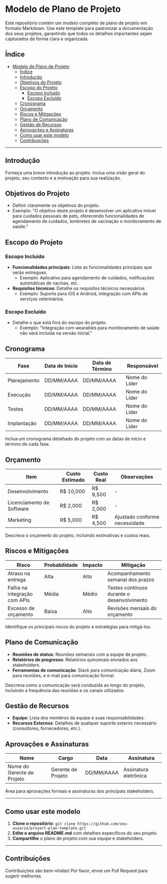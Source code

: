 # Modelo de Plano de Projeto

Este repositório contém um modelo completo de plano de projeto em formato Markdown. 
Use este template para padronizar a documentação dos seus projetos, garantindo que todos os detalhes importantes sejam capturados de forma clara e organizada.

## Índice

- [Modelo de Plano de Projeto](#modelo-de-plano-de-projeto)
  - [Índice](#índice)
  - [Introdução](#introdução)
  - [Objetivos do Projeto](#objetivos-do-projeto)
  - [Escopo do Projeto](#escopo-do-projeto)
    - [Escopo Incluído](#escopo-incluído)
    - [Escopo Excluído](#escopo-excluído)
  - [Cronograma](#cronograma)
  - [Orçamento](#orçamento)
  - [Riscos e Mitigações](#riscos-e-mitigações)
  - [Plano de Comunicação](#plano-de-comunicação)
  - [Gestão de Recursos](#gestão-de-recursos)
  - [Aprovações e Assinaturas](#aprovações-e-assinaturas)
  - [Como usar este modelo](#como-usar-este-modelo)
  - [Contribuições](#contribuições)

---

## Introdução

Forneça uma breve introdução ao projeto. Inclua uma visão geral do projeto, seu contexto e a motivação para sua realização.

## Objetivos do Projeto

- Definir claramente os objetivos do projeto.
- Exemplo: "O objetivo deste projeto é desenvolver um aplicativo móvel para cuidados pessoais de pets, oferecendo funcionalidades de agendamento de cuidados, lembretes de vacinação e monitoramento de saúde."

## Escopo do Projeto

### Escopo Incluído
- **Funcionalidades principais**: Liste as funcionalidades principais que serão entregues.
  - Exemplo: Aplicativo para agendamento de cuidados, notificações automáticas de vacinas, etc.
- **Requisitos técnicos**: Detalhe os requisitos técnicos necessários.
  - Exemplo: Suporte para iOS e Android, integração com APIs de serviços veterinários.

### Escopo Excluído
- Detalhe o que está fora do escopo do projeto.
  - Exemplo: "Integração com wearables para monitoramento de saúde não será incluída na versão inicial."

## Cronograma

| Fase          | Data de Início | Data de Término | Responsável     |
| ------------- | -------------- | --------------- | --------------- |
| Planejamento  | DD/MM/AAAA     | DD/MM/AAAA      | Nome do Líder   |
| Execução      | DD/MM/AAAA     | DD/MM/AAAA      | Nome do Líder   |
| Testes        | DD/MM/AAAA     | DD/MM/AAAA      | Nome do Líder   |
| Implantação   | DD/MM/AAAA     | DD/MM/AAAA      | Nome do Líder   |

Inclua um cronograma detalhado do projeto com as datas de início e término de cada fase.

## Orçamento

| Item                   | Custo Estimado | Custo Real | Observações          |
| ---------------------- | -------------- | ---------- | -------------------- |
| Desenvolvimento        | R$ 10,000      | R$ 9,500   | -                    |
| Licenciamento de Software | R$ 2,000   | R$ 2,000   | -                    |
| Marketing              | R$ 5,000       | R$ 4,500   | Ajustado conforme necessidade |

Descreva o orçamento do projeto, incluindo estimativas e custos reais.

## Riscos e Mitigações

| Risco                         | Probabilidade | Impacto | Mitigação                        |
| ----------------------------- | ------------- | ------- | -------------------------------- |
| Atraso na entrega             | Alta          | Alto    | Acompanhamento semanal dos prazos|
| Falha na integração com APIs  | Média         | Médio   | Testes contínuos durante o desenvolvimento |
| Excesso de orçamento          | Baixa         | Alto    | Revisões mensais do orçamento    |

Identifique os principais riscos do projeto e estratégias para mitigá-los.

## Plano de Comunicação

- **Reuniões de status**: Reuniões semanais com a equipe de projeto.
- **Relatórios de progresso**: Relatórios quinzenais enviados aos stakeholders.
- **Ferramentas de comunicação**: Slack para comunicação diária, Zoom para reuniões, e e-mail para comunicação formal.

Descreva como a comunicação será conduzida ao longo do projeto, incluindo a frequência das reuniões e os canais utilizados.

## Gestão de Recursos

- **Equipe**: Lista dos membros da equipe e suas responsabilidades.
- **Recursos Externos**: Detalhes de qualquer suporte externo necessário (consultores, fornecedores, etc.).

## Aprovações e Assinaturas

| Nome                     | Cargo          | Data         | Assinatura            |
| ------------------------ | -------------- | ------------ | --------------------- |
| Nome do Gerente de Projeto | Gerente de Projeto | DD/MM/AAAA | Assinatura eletrônica |

Área para aprovações formais e assinaturas dos principais stakeholders.

---

## Como usar este modelo

1. **Clone o repositório**: `git clone https://github.com/seu-usuario/project-plan-template.git`
2. **Edite o arquivo README.md** com detalhes específicos do seu projeto.
3. **Compartilhe** o plano de projeto com sua equipe e stakeholders.

---

## Contribuições

Contribuições são bem-vindas! Por favor, envie um Pull Request para sugerir melhorias.

